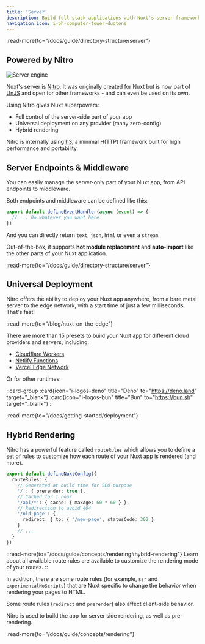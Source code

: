 ```yaml
---
title: 'Server'
description: Build full-stack applications with Nuxt's server framework. You can fetch data from your database or another server, create APIs, or even generate static server-side content like a sitemap or a RSS feed - all from a single codebase.
navigation.icon: i-ph-computer-tower-duotone
---
```


:read-more{to="/docs/guide/directory-structure/server"}

## Powered by Nitro

![Server engine](/assets/docs/getting-started/server.svg)

Nuxt's server is [Nitro](https://github.com/unjs/nitro). It was originally created for Nuxt but is now part of [UnJS](https://unjs.io) and open for other frameworks - and can even be used on its own.

Using Nitro gives Nuxt superpowers:

- Full control of the server-side part of your app
- Universal deployment on any provider (many zero-config)
- Hybrid rendering

Nitro is internally using [h3](https://github.com/unjs/h3), a minimal H(TTP) framework built for high performance and portability.

## Server Endpoints & Middleware

You can easily manage the server-only part of your Nuxt app, from API endpoints to middleware.

Both endpoints and middleware can be defined like this:

```ts [server/api/test.ts]
export default defineEventHandler(async (event) => {
  // ... Do whatever you want here
})
```

And you can directly return `text`, `json`, `html` or even a `stream`.

Out-of-the-box, it supports **hot module replacement** and **auto-import** like the other parts of your Nuxt application.

:read-more{to="/docs/guide/directory-structure/server"}

## Universal Deployment

Nitro offers the ability to deploy your Nuxt app anywhere, from a bare metal server to the edge network, with a start time of just a few milliseconds. That's fast!

:read-more{to="/blog/nuxt-on-the-edge"}

There are more than 15 presets to build your Nuxt app for different cloud providers and servers, including:

- [Cloudflare Workers](https://workers.cloudflare.com)
- [Netlify Functions](https://www.netlify.com/products/functions)
- [Vercel Edge Network](https://vercel.com/docs/edge-network/introduction)

Or for other runtimes:

::card-group
  :card{icon="i-logos-deno" title="Deno" to="https://deno.land" target="_blank"}
  :card{icon="i-logos-bun" title="Bun" to="https://bun.sh" target="_blank"}
::

:read-more{to="/docs/getting-started/deployment"}

## Hybrid Rendering

Nitro has a powerful feature called `routeRules` which allows you to define a set of rules to customize how each route of your Nuxt app is rendered (and more).

```ts [nuxt.config.ts]
export default defineNuxtConfig({
  routeRules: {
    // Generated at build time for SEO purpose
    '/': { prerender: true },
    // Cached for 1 hour
    '/api/*': { cache: { maxAge: 60 * 60 } },
    // Redirection to avoid 404
    '/old-page': {
      redirect: { to: { '/new-page', statusCode: 302 }
    }
    // ...
  }
})
```

::read-more{to="/docs/guide/concepts/rendering#hybrid-rendering"}
Learn about all available route rules are available to customize the rendering mode of your routes.
::

In addition, there are some route rules (for example, `ssr` and `experimentalNoScripts`) that are Nuxt specific to change the behavior when rendering your pages to HTML.

Some route rules (`redirect` and `prerender`) also affect client-side behavior.

Nitro is used to build the app for server side rendering, as well as pre-rendering.

:read-more{to="/docs/guide/concepts/rendering"}
